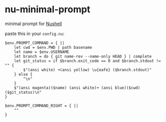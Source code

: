 # nu-minimal-prompt

minimal prompt for [Nushell](https://nushell.sh)

paste this in your `config.nu`:

```nushell
$env.PROMPT_COMMAND = { ||
    let cwd = $env.PWD | path basename 
    let name = $env.USERNAME
    let branch = do { git name-rev --name-only HEAD } | complete
    let git_status = if $branch.exit_code == 0 and $branch.stdout != "" {
        $"(ansi white) ➜(ansi yellow) \u{eafe} ($branch.stdout)"
    } else {
        "\n"
    }
    $"(ansi magenta)($name) (ansi white)➜ (ansi blue)($cwd)($git_status)\n"
}

$env.PROMPT_COMMAND_RIGHT = { ||
    ""
}
```